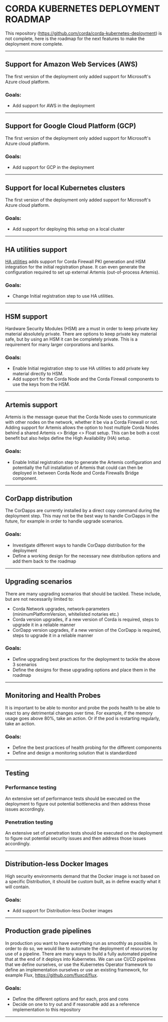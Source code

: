 # CORDA KUBERNETES DEPLOYMENT ROADMAP

This repository (<https://github.com/corda/corda-kubernetes-deployment>) is not complete, here is the roadmap for the next features to make the deployment more complete.

---

## Support for Amazon Web Services (AWS)

The first version of the deployment only added support for Microsoft's Azure cloud platform.

### Goals: 

- Add support for AWS in the deployment

---

## Support for Google Cloud Platform (GCP)

The first version of the deployment only added support for Microsoft's Azure cloud platform.

### Goals: 

- Add support for GCP in the deployment

---

## Support for local Kubernetes clusters

The first version of the deployment only added support for Microsoft's Azure cloud platform.

### Goals: 

- Add support for deploying this setup on a local cluster

---

## HA utilities support

[HA utilities](<https://docs.corda.r3.com/ha-utilities.html>) adds support for Corda Firewall PKI generation and HSM integration for the initial registration phase. 
It can even generate the configuration required to set up external Artemis (out-of-process Artemis).

### Goals: 

- Change Initial registration step to use HA utilities.

---

## HSM support

Hardware Security Modules (HSM) are a must in order to keep private key material absolutely private. 
There are options to keep private key material safe, but by using an HSM it can be completely private.
This is a requirement for many larger corporations and banks.

### Goals: 

- Enable Initial registration step to use HA utilities to add private key material directly to HSM.
- Add support for the Corda Node and the Corda Firewall components to use the keys from the HSM.

---

## Artemis support

Artemis is the message queue that the Corda Node uses to communicate with other nodes on the network, whether it be via a Corda Firewall or not.
Adding support for Artemis allows the option to host multiple Corda Nodes behind a shared Artemis <> Bridge <> Float setup.
This can be both a cost benefit but also helps define the High Availability (HA) setup.

### Goals: 

- Enable Initial registration step to generate the Artemis configuration and potentially the full installation of Artemis that could can then be deployed in between Corda Node and Corda Firewalls Bridge component.

---

## CorDapp distribution

The CorDapps are currently installed by a direct copy command during the deployment step.
This may not be the best way to handle CorDapps in the future, for example in order to handle upgrade scenarios.

### Goals:

- Investigate different ways to handle CorDapp distribution for the deployment
- Define a working design for the necessary new distribution options and add them back to the roadmap

---

## Upgrading scenarios

There are many upgrading scenarios that should be tackled. These include, but are not necessarily limited to:

- Corda Network upgrades, network-parameters (minimumPlatformVersion, whitelisted notaries etc.)
- Corda version upgrades, if a new version of Corda is required, steps to upgrade it in a reliable manner
- CorDapp version upgrades, if a new version of the CorDapp is required, steps to upgrade it in a reliable manner

### Goals:

- Define upgrading best practices for the deployment to tackle the above 3 scenarios
- Define the designs for these upgrading options and place them in the roadmap

---

## Monitoring and Health Probes

It is important to be able to monitor and probe the pods health to be able to react to any detrimental changes over time.
For example, if the memory usage goes above 80%, take an action. Or if the pod is restarting regularly, take an action.

### Goals: 

- Define the best practices of health probing for the different components
- Define and design a monitoring solution that is standardized

---

## Testing

### Performance testing

An extensive set of performance tests should be executed on the deployment to figure out potential bottlenecks and then address those issues accordingly.

### Penetration testing

An extensive set of penetration tests should be executed on the deployment to figure out potential security issues and then address those issues accordingly.

---

## Distribution-less Docker Images

High security environments demand that the Docker image is not based on a specific Distribution, it should be custom built, as in define exactly what it will contain.

### Goals:

- Add support for Distribution-less Docker images

---

## Production grade pipelines

In production you want to have everything run as smoothly as possible. In order to do so, we would like to automate the deployment of resources by use of a pipeline.
There are many ways to build a fully automated pipeline that at the end of it deploys into Kubernetes.
We can use CI/CD pipelines that we define ourselves, or use the Kubernetes Operator framework to define an implementation ourselves or use an existing framework, for example Flux, https://github.com/fluxcd/flux.

### Goals:

- Define the different options and for each, pros and cons
- Decide on one to try out and if reasonable add as a reference implementation to this repository

---
